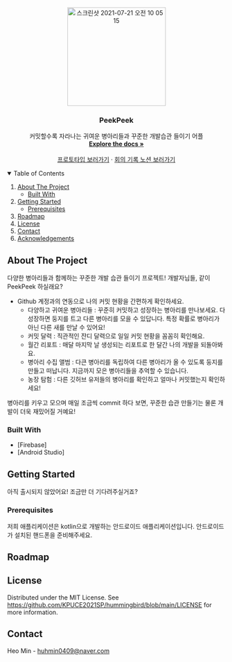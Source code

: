 <!--
*** Thanks for checking out the Best-README-Template. If you have a suggestion
*** that would make this better, please fork the repo and create a pull request
*** or simply open an issue with the tag "enhancement".
*** Thanks again! Now go create something AMAZING! :D
-->

<!-- PROJECT LOGO -->
<br />
<p align="center">
  <a href="https://ovenapp.io/view/7yFxMZwFyZ10NiwMUPbTV39nFHsFDtfz/clQkh">
    <img width="227" alt="스크린샷 2021-07-21 오전 10 05 15" src="https://user-images.githubusercontent.com/54930877/126414507-7129adca-947a-4707-86a0-dcb15871194f.png">
  </a>

  <h3 align="center">PeekPeek</h3>

  <p align="center">
    커밋할수록 자라나는 귀여운 병아리들과 꾸준한 개발습관 들이기 어플
    <br />
    <a href="https://github.com/KPUCE2021SP/hummingbird"><strong>Explore the docs »</strong></a>
    <br />
    <br />
    <a href="https://ovenapp.io/view/7yFxMZwFyZ10NiwMUPbTV39nFHsFDtfz#1CXFY">프로토타입 보러가기</a>
    ·
    <a href="https://www.notion.so/12341cb0f7cb4c7fa11d6e3141e6ce81?v=62cc868baadf48c3b2bd810741db7109">회의 기록 노션 보러가기</a>
  </p>
</p>



<!-- TABLE OF CONTENTS -->
<details open="open">
  <summary>Table of Contents</summary>
  <ol>
    <li>
      <a href="#about-the-project">About The Project</a>
      <ul>
        <li><a href="#built-with">Built With</a></li>
      </ul>
    </li>
    <li>
      <a href="#getting-started">Getting Started</a>
      <ul>
        <li><a href="#prerequisites">Prerequisites</a></li>
      </ul>
    </li>
    <li><a href="#roadmap">Roadmap</a></li>
    <li><a href="#license">License</a></li>
    <li><a href="#contact">Contact</a></li>
    <li><a href="#acknowledgements">Acknowledgements</a></li>
  </ol>
</details>

<!-- ABOUT THE PROJECT -->
## About The Project
다양한 병아리들과 함께하는 꾸준한 개발 습관 들이기 프로젝트!
개발자님들, 같이 PeekPeek 하실래요?

- Github 계정과의 연동으로 나의 커밋 현황을 간편하게 확인하세요.
    - 다양하고 귀여운 병아리들 : 꾸준히 커밋하고 성장하는 병아리를 만나보세요. 다 성장하면 둥지를 트고 다른 병아리를 모을 수 있답니다. 특정 확률로 병아리가 아닌 다른 새를 만날 수 있어요!
    - 커밋 달력 : 직관적인 잔디 달력으로 일일 커밋 현황을 꼼꼼히 확인해요.
    - 월간 리포트 : 매달 마지막 날 생성되는 리포트로 한 달간 나의 개발을 되돌아봐요.
    - 병아리 수집 앨범 : 다큰 병아리를 독립하여 다른 병아리가 올 수 있도록 둥지를 만들고 떠납니다. 지금까지 모은 병아리들을 추억할 수 있습니다.
    - 농장 탐험 : 다른 깃허브 유저들의 병아리를 확인하고 얼마나 커밋했는지 확인하세요!

병아리를 키우고 모으며 매일 조금씩 commit 하다 보면, 꾸준한 습관 만들기는 물론 개발이 더욱 재밌어질 거예요!

### Built With

* [Firebase]
* [Android Studio]



<!-- GETTING STARTED -->
## Getting Started

아직 출시되지 않았어요! 조금만 더 기다려주실거죠?

### Prerequisites

저희 애플리케이션은 kotlin으로 개발하는 안드로이드 애플리케이션입니다. 안드로이드가 설치된 핸드폰을 준비해주세요.

<!-- ROADMAP -->
## Roadmap

<!-- LICENSE -->
## License

Distributed under the MIT License. See https://github.com/KPUCE2021SP/hummingbird/blob/main/LICENSE for more information.


<!-- CONTACT -->
## Contact

Heo Min - huhmin0409@naver.com
